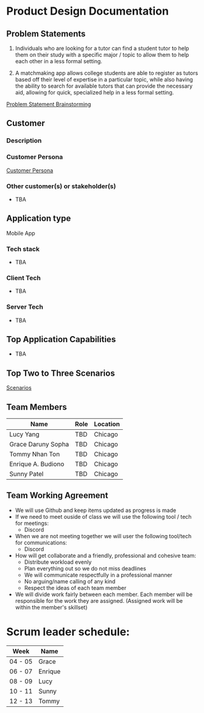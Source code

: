 # Product Design Documentation

## Problem Statements
1. Individuals who are looking for a tutor can find a student tutor to help them on their study with a specific major / topic to allow them to help each other in a less formal setting.

2. A matchmaking app allows college students are able to register as tutors based off their level of expertise in a particular topic, while also having the ability to search for available tutors that can provide the necessary aid, allowing for quick, specialized help in a less formal setting.

[Problem Statement Brainstorming](ProblemStatementBrainstorming.md)

## Customer

### Description

### Customer Persona
[Customer Persona](persona.md "List of Persona")

### Other customer(s) or stakeholder(s)
-  TBA

## Application type

Mobile App

### Tech stack
- TBA
### Client Tech
- TBA
### Server Tech
- TBA

## Top Application Capabilities
- TBA

## Top Two to Three Scenarios
[Scenarios](scenarios.md "List of Scenarios")

## Team Members

| Name | Role | Location |
| --- | --- | --- |
| Lucy Yang | TBD | Chicago |
| Grace Daruny Sopha | TBD | Chicago |
| Tommy Nhan Ton | TBD | Chicago |
| Enrique A. Budiono | TBD |  Chicago |
| Sunny Patel | TBD | Chicago |

## Team Working Agreement

* We will use Github and keep items updated as progress is made
* If we need to meet ouside of class we will use the following tool / tech for meetings:
    * Discord
* When we are not meeting together we will user the following tool/tech for communications:
    * Discord
* How will get collaborate and a friendly, professional and cohesive team:
    * Distribute workload evenly
    * Plan everything out so we do not miss deadlines
    * We will communicate respectfully in a professional manner
    * No arguing/name calling of any kind
    * Respect the ideas of each team member
* We will divide work fairly between each member. Each member will be responsible for the work they are assigned. (Assigned work will be within the member's skillset)

# Scrum leader schedule:
| Week | Name |
| --- | --- |
| 04 - 05 | Grace |
| 06 - 07 | Enrique |
| 08 - 09 | Lucy |
| 10 - 11 | Sunny |
| 12 - 13 | Tommy |